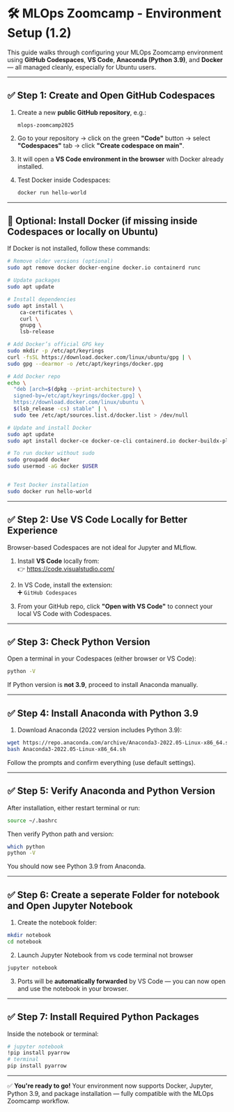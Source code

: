 # 🛠️ MLOps Zoomcamp - Environment Setup (1.2)

This guide walks through configuring your MLOps Zoomcamp environment using **GitHub Codespaces**, **VS Code**, **Anaconda (Python 3.9)**, and **Docker** — all managed cleanly, especially for Ubuntu users.

---

## ✅ Step 1: Create and Open GitHub Codespaces

1. Create a new **public GitHub repository**, e.g.:

   ```
   mlops-zoomcamp2025
   ```

2. Go to your repository → click on the green **"Code"** button → select **"Codespaces"** tab → click **"Create codespace on main"**.

3. It will open a **VS Code environment in the browser** with Docker already installed.

4. Test Docker inside Codespaces:
   ```bash
   docker run hello-world
   ```

---

## 🚨 Optional: Install Docker (if missing inside Codespaces or locally on Ubuntu)

If Docker is not installed, follow these commands:

```bash
# Remove older versions (optional)
sudo apt remove docker docker-engine docker.io containerd runc

# Update packages
sudo apt update

# Install dependencies
sudo apt install \
    ca-certificates \
    curl \
    gnupg \
    lsb-release

# Add Docker’s official GPG key
sudo mkdir -p /etc/apt/keyrings
curl -fsSL https://download.docker.com/linux/ubuntu/gpg | \
sudo gpg --dearmor -o /etc/apt/keyrings/docker.gpg

# Add Docker repo
echo \
  "deb [arch=$(dpkg --print-architecture) \
  signed-by=/etc/apt/keyrings/docker.gpg] \
  https://download.docker.com/linux/ubuntu \
  $(lsb_release -cs) stable" | \
  sudo tee /etc/apt/sources.list.d/docker.list > /dev/null

# Update and install Docker
sudo apt update
sudo apt install docker-ce docker-ce-cli containerd.io docker-buildx-plugin docker-compose-plugin

# To run docker without sudo
sudo groupadd docker
sudo usermod -aG docker $USER


# Test Docker installation
sudo docker run hello-world
```
---

## ✅ Step 2: Use VS Code Locally for Better Experience

Browser-based Codespaces are not ideal for Jupyter and MLflow.

1. Install **VS Code** locally from:  
   👉 https://code.visualstudio.com/

2. In VS Code, install the extension:  
   ➕ `GitHub Codespaces`

3. From your GitHub repo, click **"Open with VS Code"** to connect your local VS Code with Codespaces.

---

## ✅ Step 3: Check Python Version

Open a terminal in your Codespaces (either browser or VS Code):

```bash
python -V
```

If Python version is **not 3.9**, proceed to install Anaconda manually.

---

## ✅ Step 4: Install Anaconda with Python 3.9

1. Download Anaconda (2022 version includes Python 3.9):

```bash
wget https://repo.anaconda.com/archive/Anaconda3-2022.05-Linux-x86_64.sh
bash Anaconda3-2022.05-Linux-x86_64.sh
```

Follow the prompts and confirm everything (use default settings).

---

## ✅ Step 5: Verify Anaconda and Python Version

After installation, either restart terminal or run:

```bash
source ~/.bashrc
```

Then verify Python path and version:

```bash
which python
python -V
```

You should now see Python 3.9 from Anaconda.

---

## ✅ Step 6: Create a seperate Folder for notebook  and Open Jupyter Notebook

1. Create the notebook folder:

```bash
mkdir notebook
cd notebook
```

2. Launch Jupyter Notebook from vs code terminal not browser

```bash
jupyter notebook
```

3. Ports will be **automatically forwarded** by VS Code — you can now open and use the notebook in your browser.

---

## ✅ Step 7: Install Required Python Packages

Inside the notebook or terminal:

```bash
# jupyter notebook
!pip install pyarrow
# terminal
pip install pyarrow

```

---

✅ **You're ready to go!** Your environment now supports Docker, Jupyter, Python 3.9, and package installation — fully compatible with the MLOps Zoomcamp workflow.
